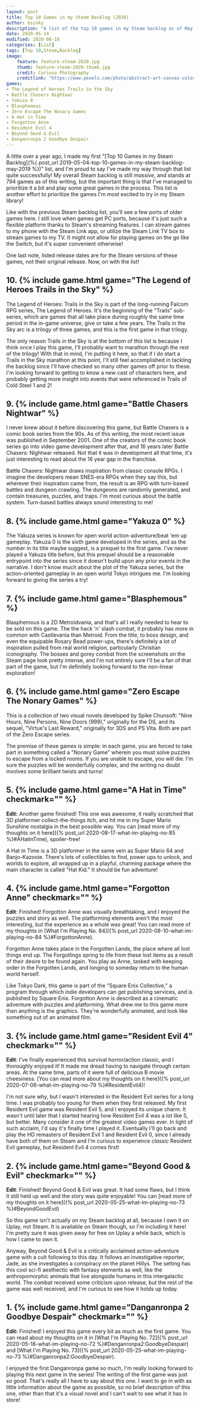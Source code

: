 ```yaml
---
layout: post
title: Top 10 Games in my Steam Backlog (2020)
author: bsinky
description: "A list of the top 10 games in my Steam backlog as of May 2020!"
date: 2020-05-14
modified: 2020-08-10
categories: [List]
tags: [Top 10,Steam,Backlog]
image:
    feature: feature-steam-2020.jpg
    thumb: feature-steam-2020-thumb.jpg
    credit: Curioso Photography
    creditlink: "https://www.pexels.com/photo/abstract-art-canvas-colors-288099/"
games:
- The Legend of Heroes Trails in the Sky
- Battle Chasers Nightwar
- Yakuza 0
- Blasphemous
- Zero Escape The Nonary Games
- A Hat in Time
- Forgotton Anne
- Resident Evil 4
- Beyond Good & Evil
- Danganronpa 2 Goodbye Despair
---
```


A little over a year ago, I made my first "[Top 10 Games in my Steam Backlog](%{
post_url 2019-05-04-top-10-games-in-my-steam-backlog-may-2019 %})" list, and I'm
proud to say I've made my way through that list quite successfully! My overall
Steam backlog is still *massive*, and stands at 794 games as of this writing,
but the important thing is that I've managed to prioritize it a bit and play
some great games in the process. This list is another effort to prioritize the
games I'm most excited to try in my Steam library!

<!--more-->

Like with the previous Steam backlog list, you'll see a few ports of older games
here. I still love when games get PC ports, because it's just such a flexible
platform thanks to Steam's streaming features. I can stream games to my phone
with the Steam Link app, or utilize the Steam Link TV box to stream games to my
TV. It might not allow for playing games on the go like the Switch, but it's
super convenient otherwise!

One last note, listed release dates are for the Steam versions of these games,
not their original release. Now, on with the list!

## 10. {% include game.html game="The Legend of Heroes Trails in the Sky" %}

The Legend of Heroes: Trails in the Sky is part of the long-running Falcom RPG
series, The Legend of Heroes. It's the beginning of the "Trails" sub-series,
which are games that all take place during roughly the same time period in the
in-game universe, give or take a few years. The Trails in the Sky arc is a
trilogy of three games, and this is the first game in that trilogy.

The only reason Trails in the Sky is at the bottom of this list is because I
think once I play this game, I'll probably want to marathon through the rest of
the trilogy! With that in mind, I'm putting it here, so that if I do start a
Trails in the Sky marathon at this point, I'll still feel accomplished in
tackling the backlog since I'll have checked so many other games off prior to
these. I'm looking forward to getting to know a new cast of characters here, and
probably getting more insight into events that were referenced in Trails of Cold
Steel 1 and 2!

## 9. {% include game.html game="Battle Chasers Nightwar" %}

I never knew about it before discovering this game, but Battle Chasers is a
comic book series from the 90s. As of this writing, the most recent issue was
published in September 2001. One of the creators of the comic book series go
into video game development after that, and 16 years later Battle Chasers:
Nightwar released. Not that it was in development all that time, it's just
interesting to read about the 16 year gap in the franchise.

Battle Chasers: Nightwar draws inspiration from classic console RPGs. I imagine
the developers mean SNES-era RPGs when they say this, but wherever their
inspiration came from, the result is an RPG with turn-based battles and dungeon
crawling. The dungeons are randomly generated, and contain treasures, puzzles,
and traps. I'm most curious about the battle system. Turn-based battles always
sound interesting to me!

## 8. {% include game.html game="Yakuza 0" %}

The Yakuza series is known for open world action-adventure/beat 'em up gameplay.
Yakuza 0 is the sixth game developed in the series, and as the number in its
title maybe suggest, is a prequel to the first game. I've never played a Yakuza
title before, but this prequel should be a reasonable entrypoint into the series
since it doesn't build upon any prior events in the narrative. I don't know much
about the plot of the Yakuza series, but the action-oriented gameplay in an open
world Tokyo intrigues me. I'm looking forward to giving the series a try!

## 7. {% include game.html game="Blasphemous" %}

Blasphemous is a 2D Metroidvania, and that's all I really needed to hear to be
sold on this game. The the hack 'n' slash combat, it probably has more in common
with Castlevania than Metroid. From the title, to boss design, and even the
equipable Rosary Bead power-ups, there's definitely a lot of inspiration pulled
from real world religion, particularly Christian iconography. The bosses and
gorey combat from the screenshots on the Steam page look pretty intense, and I'm
not entirely sure I'll be a fan of that part of the game, but I'm definitely
looking forward to the non-linear exploration!

## 6. {% include game.html game="Zero Escape The Nonary Games" %}

This is a collection of two visual novels developed by Spike Chunsoft: "Nine
Hours, Nine Persons, Nine Doors (999)," originally for the DS, and its sequel,
"Virtue's Last Reward," originally for 3DS and PS Vita. Both are part of the
Zero Escape series.

The premise of these games is simple: in each game, you are forced to take part
in something called a "Nonary Game" wherein you must solve puzzles to escape
from a locked rooms. If you are unable to escape, you will die. I'm sure the
puzzles will be wonderfully complex, and the writing no doubt involves some
brilliant twists and turns!

## 5. {% include game.html game="A Hat in Time" checkmark="" %}

**Edit:** Another game finished! This one was awesome, it really scratched that
3D platformer collect-the-things itch, and hit me in my Super Mario Sunshine
nostalgia in the best possible way. You can [read more of my thoughts on it
here]({% post_url 2020-08-17-what-im-playing-no-85 %}#AHatinTime), spoiler-free!

A Hat in Time is a 3D platformer in the same vein as Super Mario 64 and
Banjo-Kazooie. There's lots of collectibles to find, power ups to unlock, and
worlds to explore, all wrapped up in a playful, charming package where the main
character is called "Hat Kid." It should be fun adventure!

## 4. {% include game.html game="Forgotton Anne" checkmark="" %}

**Edit**: Finished! Forgotton Anne was visually breathtaking, and I enjoyed the
puzzles and story as well. The platforming elements aren't the most interesting,
but the experience as a whole was great! You can read more of my thoughts in
[What I'm Playing No. 84]({% post_url 2020-08-10-what-im-playing-no-84
%}#ForgottonAnne).

Forgotton Anne takes place in the Forgotten Lands, the place where all lost
things end up. The Forgotlings spring to life from these lost items as a result
of their desire to be found again. You play as Anne, tasked with keeping order
in the Forgotten Lands, and longing to someday return to the human world
herself.

Like Tokyo Dark, this game is part of the "Square Enix Collective," a program
through which indie developers can get publishing services, and is published by
Square Enix. Forgotton Anne is described as a cinematic adventure with puzzles
and platforming. What drew me to this game more than anything is the graphics.
They're wonderfully animated, and look like something out of an animated film.

## 3. {% include game.html game="Resident Evil 4" checkmark="" %}

**Edit**: I've finally experienced this survival horror/action classic, and I
thoroughly enjoyed it! It made me dread having to navigate through certain
areas. At the same time, parts of it were full of delicious B movie cheesiness.
[You can read more about my thoughts on it here]({% post_url
2020-07-06-what-im-playing-no-79 %}#ResidentEvil4)!

I'm not sure why, but I wasn't interested in the Resident Evil series for a long
time. I was probably too young for them when they first released. My first
Resident Evil game was Resident Evil 5, and I enjoyed its unique charm. It
wasn't until later that I started hearing how Resident Evil 4 was a lot like 5,
but better. Many consider it one of the greatest video games ever. In light of
such acclaim, I'd say it's finally time I played it. Eventually I'll go back and
play the HD remasters of Resident Evil 1 and Resident Evil 0, since I already
have both of them on Steam and I'm curious to experience *classic* Resident Evil
gameplay, but Resident Evil 4 comes first!

## 2. {% include game.html game="Beyond Good & Evil" checkmark="" %}

**Edit**: Finished! Beyond Good & Evil was great. It had some flaws, but I think
it still held up well and the story was quite enjoyable! You can [read more of
my thoughts on it here]({% post_url 2020-05-25-what-im-playing-no-73
%}#BeyondGoodEvil)

So this game isn't actually on my Steam backlog at all, because I own it on
Uplay, not Steam. It is available on Steam though, so I'm including it here!
I'm pretty sure it was given away for free on Uplay a while back, which is how I
came to own it.

Anyway, Beyond Good & Evil is a critically acclaimed action-adventure game with
a cult following to this day. It follows an investigative reporter, Jade, as she
investigates a conspiracy on the planet Hillys. The setting has this cool sci-fi
aesthectic with fantasy elements as well, like the anthropomorphic animals that
live alongside humans in this intergalactic world. The combat received some
criticism upon release, but the rest of the game was well received, and I'm
curious to see how it holds up today.

## 1. {% include game.html game="Danganronpa 2 Goodbye Despair" checkmark="" %}

**Edit:** Finished! I enjoyed this game every bit as much as the first game. You
can read about my thoughts on it in [What I'm Playing No. 72]({% post_url
2020-05-18-what-im-playing-no-72 %}#Danganronpa2:GoodbyeDespair) and [What I'm
Playing No. 73]({% post_url 2020-05-25-what-im-playing-no-73
%}#Danganronpa2:GoodbyeDespair).

I enjoyed the first Danganronpa game so much, I'm really looking forward to
playing this next game in the series! The writing of the first game was just *so
good*. That's really all I have to say about this one. I want to go in with as
little information about the game as possible, so no brief description of this
one, other than that it's a visual novel and I can't wait to see what it has in
store!
